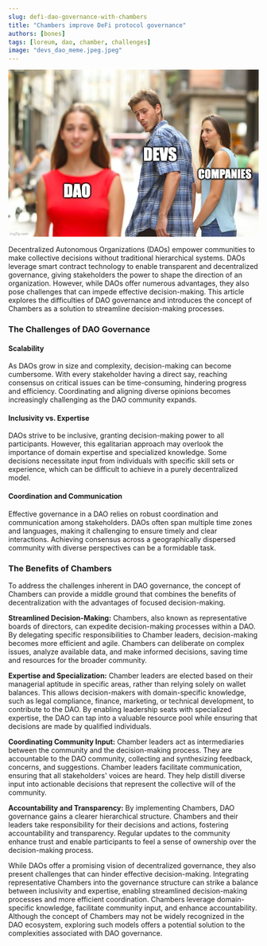 ```yaml
---
slug: defi-dao-governance-with-chambers
title: "Chambers improve DeFi protocol governance"
authors: [bones]
tags: [loreum, dao, chamber, challenges]
image: "devs_dao_meme.jpeg.jpeg"
---
```


![DAOs leverage smart contract technology to enable transparent and decentralized governance, giving stakeholders the power to shape the direction of an organization.](./devs_dao_meme.jpeg)

Decentralized Autonomous Organizations (DAOs) empower communities to make collective decisions without traditional hierarchical systems. DAOs leverage smart contract technology to enable transparent and decentralized governance, giving stakeholders the power to shape the direction of an organization. However, while DAOs offer numerous advantages, they also pose challenges that can impede effective decision-making. This article explores the difficulties of DAO governance and introduces the concept of Chambers as a solution to streamline decision-making processes.

<!-- truncate -->

<h3>The Challenges of DAO Governance</h3>

<h4>Scalability</h4>

As DAOs grow in size and complexity, decision-making can become cumbersome. With every stakeholder having a direct say, reaching consensus on critical issues can be time-consuming, hindering progress and efficiency. Coordinating and aligning diverse opinions becomes increasingly challenging as the DAO community expands.

<h4>Inclusivity vs. Expertise</h4>

DAOs strive to be inclusive, granting decision-making power to all participants. However, this egalitarian approach may overlook the importance of domain expertise and specialized knowledge. Some decisions necessitate input from individuals with specific skill sets or experience, which can be difficult to achieve in a purely decentralized model.

<h4>Coordination and Communication</h4>

Effective governance in a DAO relies on robust coordination and communication among stakeholders. DAOs often span multiple time zones and languages, making it challenging to ensure timely and clear interactions. Achieving consensus across a geographically dispersed community with diverse perspectives can be a formidable task.

<h3>The Benefits of Chambers</h3>

To address the challenges inherent in DAO governance, the concept of Chambers can provide a middle ground that combines the benefits of decentralization with the advantages of focused decision-making.

**Streamlined Decision-Making:** Chambers, also known as representative boards of directors, can expedite decision-making processes within a DAO. By delegating specific responsibilities to Chamber leaders, decision-making becomes more efficient and agile. Chambers can deliberate on complex issues, analyze available data, and make informed decisions, saving time and resources for the broader community.

**Expertise and Specialization:** Chamber leaders are elected based on their managerial aptitude in specific areas, rather than relying solely on wallet balances. This allows decision-makers with domain-specific knowledge, such as legal compliance, finance, marketing, or technical development, to contribute to the DAO. By enabling leadership seats with specialized expertise, the DAO can tap into a valuable resource pool while ensuring that decisions are made by qualified individuals.

**Coordinating Community Input:** Chamber leaders act as intermediaries between the community and the decision-making process. They are accountable to the DAO community, collecting and synthesizing feedback, concerns, and suggestions. Chamber leaders facilitate communication, ensuring that all stakeholders' voices are heard. They help distill diverse input into actionable decisions that represent the collective will of the community.

**Accountability and Transparency:** By implementing Chambers, DAO governance gains a clearer hierarchical structure. Chambers and their leaders take responsibility for their decisions and actions, fostering accountability and transparency. Regular updates to the community enhance trust and enable participants to feel a sense of ownership over the decision-making process.


While DAOs offer a promising vision of decentralized governance, they also present challenges that can hinder effective decision-making. Integrating representative Chambers into the governance structure can strike a balance between inclusivity and expertise, enabling streamlined decision-making processes and more efficient coordination. Chambers leverage domain-specific knowledge, facilitate community input, and enhance accountability. Although the concept of Chambers may not be widely recognized in the DAO ecosystem, exploring such models offers a potential solution to the complexities associated with DAO governance.


